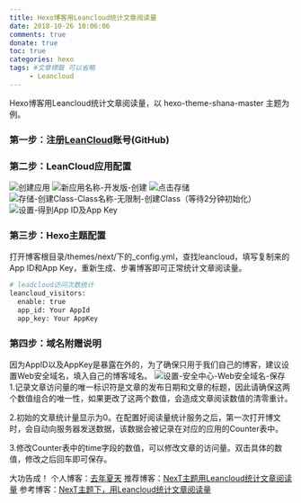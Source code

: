 ```yaml
---
title: Hexo博客用Leancloud统计文章阅读量
date: 2018-10-26 10:06:06
comments: true
donate: true
toc: true
categories: hexo
tags: #文章標籤 可以省略
	 - Leancloud
---
```

Hexo博客用Leancloud统计文章阅读量，以 hexo-theme-shana-master 主题为例。
<!-- more -->
### 第一步：注册[LeanCloud](https://leancloud.cn/dashboard/login.html#/signin)账号(GitHub)
### 第二步：LeanCloud应用配置
![创建应用](/leancloud1.png)
![新应用名称-开发版-创建](/leancloud2.png)
![点击存储](/leancloud3.png)
![存储-创建Class-Class名称-无限制-创建Class（等待2分钟初始化）](/leancloud4.png)
![设置-得到App ID及App Key](/leancloud5.png)
### 第三步：Hexo主题配置
打开博客根目录/themes/next/下的_config.yml，查找leancloud，填写复制来的App ID和App Key，重新生成、步署博客即可正常统计文章阅读量。 
``` bash
# leadcloud访问次数统计
leancloud_visitors:
  enable: true
  app_id: Your AppId
  app_key: Your AppKey
```
### 第四步：域名附赠说明
因为AppID以及AppKey是暴露在外的，为了确保只用于我们自己的博客，建议设置Web安全域名，填入自己的博客域名。 
![设置-安全中心-Web安全域名-保存](/leancloud6.png)
1.记录文章访问量的唯一标识符是文章的发布日期和文章的标题，因此请确保这两个数值组合的唯一性，如果更改了这两个数值，会造成文章阅读数值的清零重计。

2.初始的文章统计量显示为0。在配置好阅读量统计服务之后，第一次打开博文时，会自动向服务器发送数据，该数据会被记录在对应的应用的Counter表中。

3.修改Counter表中的time字段的数值，可以修改文章的访问量。双击具体的数值，修改之后回车即可保存。

大功告成！
个人博客：[去年夏天](https://lastsummer.top)
推荐博客：[NexT主题用Leancloud统计文章阅读量](http://lastsummer.top/blog/2018/10/26/Hexo博客用Leancloud统计文章阅读量)
参考博客：[NexT主题下，用Leancloud统计文章阅读量](https://blog.csdn.net/weixin_39345384/article/details/80787998)